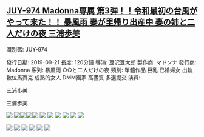 ## [JUY-974 Madonna専属 第3弾！！令和最初の台風がやって来た！！ 暴風雨 妻が里帰り出産中 妻の姉と二人だけの夜 三浦歩美](https://cdn.jsdelivr.net/gh/ghcdn/JUY-974/res/index.m3u8)

識別碼: JUY-974

發行日期: 2019-09-21
長度: 120分鐘
導演: 豆沢豆太郎
製作商: マドンナ
 發行商: Madonna
 系列: 暴風雨 ○○と二人だけの夜
 類別:
 單體作品
巨乳
已婚婦女
出軌
數位馬賽克
成熟的女人
DMM獨家
高畫質
多選提交
 演員:




三浦歩美





三浦歩美

![](./pic0.jpg)
![](./pic1.jpg)![](./pic2.jpg)![](./pic3.jpg)![](./pic4.jpg)
![](./pic5.jpg)
![](./pic6.jpg)
![](./pic7.jpg)
![](./pic8.jpg)
![](./pic9.jpg)
![](./pic10.jpg)

![](./thumb01.jpg)
![](./thumb02.jpg)
![](./thumb03.jpg)
![](./thumb04.jpg)
![](./thumb05.jpg)
![](./thumb06.jpg)
